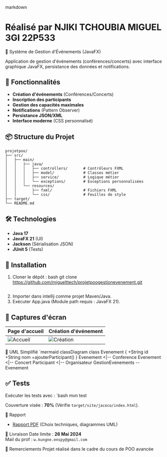  
markdown
# **Réalisé par NJIKI TCHOUBIA MIGUEL 3GI 22P533**
📅 Système de Gestion d'Événements (JavaFX)

Application de gestion d'événements (conférences/concerts) avec interface graphique JavaFX, persistance des données et notifications.

## 🚀 Fonctionnalités
- **Création d'événements** (Conférences/Concerts)
- **Inscription des participants**
- **Gestion des capacités maximales**
- **Notifications** (Pattern Observer)
- **Persistance JSON/XML**
- **Interface moderne** (CSS personnalisé)

## 📦 Structure du Projet
```
projetpoo/
├── src/
│   ├── main/
│   │   ├── java/
│   │   │   ├── controllers/       # Contrôleurs FXML
│   │   │   ├── model/             # Classes métier
│   │   │   ├── service/           # Logique métier
│   │   │   └── exceptions/        # Exceptions personnalisées
│   │   └── resources/
│   │       ├── fxml/              # Fichiers FXML
│   │       └── css/               # Feuilles de style
├── target/
└── README.md
```

## 🛠 Technologies
- **Java 17**
- **JavaFX 21** (UI)
- **Jackson** (Sérialisation JSON)
- **JUnit 5** (Tests)

## 🔧 Installation
1. Cloner le dépôt :
   bash
   git clone https://github.com/miguelttech/projetpoogestionevenement.git
   ```
2. Importer dans  intellij comme projet Maven/Java.
3. Exécuter App.java (Module path requis : JavaFX 21).

## 📸 Captures d'écran
| Page d'accueil | Création d'événement |
|----------------|-----------------------|
| ![Accueil](https://i.imgur.com/abc123.jpg) | ![Création](https://i.imgur.com/def456.jpg) |
 📝 UML Simplifié
 `mermaid
classDiagram
    class Evenement {
        +String id
        +String nom
        +ajouterParticipant()
    }
    Evenement <|-- Conference
    Evenement <|-- Concert
    Participant <|-- Organisateur
    GestionEvenements -- Evenement

## ✅ Tests
Exécuter les tests avec :
`bash
mvn test

Couverture visée : **70%** (Vérifie `target/site/jacoco/index.html`).

 📄 Rapport
- [Rapport PDF](/docs/Rapport.pdf) (Choix techniques, diagrammes UML)

 📅 Livraison
Date limite : **26 Mai 2024**  
Mail du prof : `w.kungne.enspy@gmail.com`

🙏 Remerciements
Projet réalisé dans le cadre du cours de POO avancée



 

 
